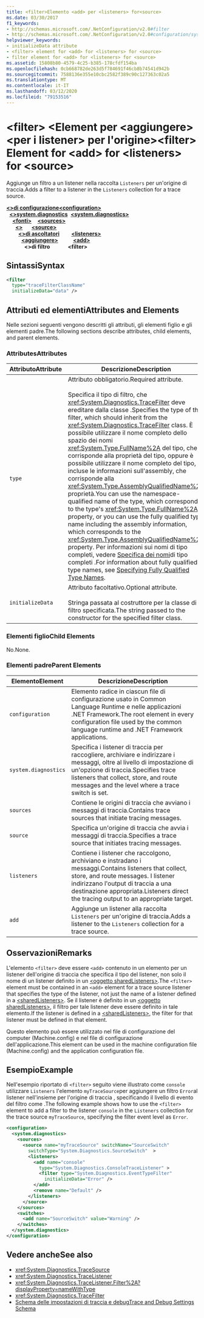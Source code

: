```yaml
---
title: <filter>Elemento <add> per <listeners> for<source>
ms.date: 03/30/2017
f1_keywords:
- http://schemas.microsoft.com/.NetConfiguration/v2.0#filter
- http://schemas.microsoft.com/.NetConfiguration/v2.0#configuration/system.diagnostics/sources/source/listeners/add/filter
helpviewer_keywords:
- initializeData attribute
- <filter> element for <add> for <listeners> for <source>
- filter element for <add> for <listeners> for <source>
ms.assetid: 15808b80-4579-4c25-b385-178cfdf154ba
ms.openlocfilehash: 0cb668782de263d5f784691f46cb8b74541d942b
ms.sourcegitcommit: 7588136e355e10cbc2582f389c90c127363c02a5
ms.translationtype: MT
ms.contentlocale: it-IT
ms.lasthandoff: 03/12/2020
ms.locfileid: "79153516"
---
```

# <a name="filter-element-for-add-for-listeners-for-source"></a><span data-ttu-id="e2c36-102">\<filter> \<Element per \<aggiungere> \<per i listener> per l'origine></span><span class="sxs-lookup"><span data-stu-id="e2c36-102">\<filter> Element for \<add> for \<listeners> for \<source></span></span>
<span data-ttu-id="e2c36-103">Aggiunge un filtro a un listener nella raccolta `Listeners` per un'origine di traccia.</span><span class="sxs-lookup"><span data-stu-id="e2c36-103">Adds a filter to a listener in the `Listeners` collection for a trace source.</span></span>  

<span data-ttu-id="e2c36-104">[**\<>di configurazione**](../configuration-element.md)</span><span class="sxs-lookup"><span data-stu-id="e2c36-104">[**\<configuration>**](../configuration-element.md)</span></span>\
<span data-ttu-id="e2c36-105">&nbsp;&nbsp;[**\<>system.diagnostics**](system-diagnostics-element.md)</span><span class="sxs-lookup"><span data-stu-id="e2c36-105">&nbsp;&nbsp;[**\<system.diagnostics>**](system-diagnostics-element.md)</span></span>\
<span data-ttu-id="e2c36-106">&nbsp;&nbsp;&nbsp;&nbsp;[**\<fonti>**](sources-element.md)</span><span class="sxs-lookup"><span data-stu-id="e2c36-106">&nbsp;&nbsp;&nbsp;&nbsp;[**\<sources>**](sources-element.md)</span></span>\
<span data-ttu-id="e2c36-107">&nbsp;&nbsp;&nbsp;&nbsp;&nbsp;&nbsp;[**\<>**](source-element.md)</span><span class="sxs-lookup"><span data-stu-id="e2c36-107">&nbsp;&nbsp;&nbsp;&nbsp;&nbsp;&nbsp;[**\<source>**](source-element.md)</span></span>\
<span data-ttu-id="e2c36-108">&nbsp;&nbsp;&nbsp;&nbsp;&nbsp;&nbsp;&nbsp;&nbsp;[**\<>di ascoltatori**](listeners-element-for-source.md)</span><span class="sxs-lookup"><span data-stu-id="e2c36-108">&nbsp;&nbsp;&nbsp;&nbsp;&nbsp;&nbsp;&nbsp;&nbsp;[**\<listeners>**](listeners-element-for-source.md)</span></span>\
<span data-ttu-id="e2c36-109">&nbsp;&nbsp;&nbsp;&nbsp;&nbsp;&nbsp;&nbsp;&nbsp;&nbsp;&nbsp;[**\<aggiungere>**](add-element-for-listeners-for-source.md)</span><span class="sxs-lookup"><span data-stu-id="e2c36-109">&nbsp;&nbsp;&nbsp;&nbsp;&nbsp;&nbsp;&nbsp;&nbsp;&nbsp;&nbsp;[**\<add>**](add-element-for-listeners-for-source.md)</span></span>\
<span data-ttu-id="e2c36-110">&nbsp;&nbsp;&nbsp;&nbsp;&nbsp;&nbsp;&nbsp;&nbsp;&nbsp;&nbsp;&nbsp;&nbsp;**\<>di filtro**</span><span class="sxs-lookup"><span data-stu-id="e2c36-110">&nbsp;&nbsp;&nbsp;&nbsp;&nbsp;&nbsp;&nbsp;&nbsp;&nbsp;&nbsp;&nbsp;&nbsp;**\<filter>**</span></span>

## <a name="syntax"></a><span data-ttu-id="e2c36-111">Sintassi</span><span class="sxs-lookup"><span data-stu-id="e2c36-111">Syntax</span></span>  
  
```xml  
<filter
  type="traceFilterClassName"
  initializeData="data" />  
```  
  
## <a name="attributes-and-elements"></a><span data-ttu-id="e2c36-112">Attributi ed elementi</span><span class="sxs-lookup"><span data-stu-id="e2c36-112">Attributes and Elements</span></span>  
 <span data-ttu-id="e2c36-113">Nelle sezioni seguenti vengono descritti gli attributi, gli elementi figlio e gli elementi padre.</span><span class="sxs-lookup"><span data-stu-id="e2c36-113">The following sections describe attributes, child elements, and parent elements.</span></span>  
  
### <a name="attributes"></a><span data-ttu-id="e2c36-114">Attributes</span><span class="sxs-lookup"><span data-stu-id="e2c36-114">Attributes</span></span>  
  
|<span data-ttu-id="e2c36-115">Attributo</span><span class="sxs-lookup"><span data-stu-id="e2c36-115">Attribute</span></span>|<span data-ttu-id="e2c36-116">Descrizione</span><span class="sxs-lookup"><span data-stu-id="e2c36-116">Description</span></span>|  
|---------------|-----------------|  
|`type`|<span data-ttu-id="e2c36-117">Attributo obbligatorio.</span><span class="sxs-lookup"><span data-stu-id="e2c36-117">Required attribute.</span></span><br /><br /> <span data-ttu-id="e2c36-118">Specifica il tipo di filtro, che <xref:System.Diagnostics.TraceFilter> deve ereditare dalla classe .</span><span class="sxs-lookup"><span data-stu-id="e2c36-118">Specifies the type of the filter, which should inherit from the <xref:System.Diagnostics.TraceFilter> class.</span></span> <span data-ttu-id="e2c36-119">È possibile utilizzare il nome completo dello spazio dei nomi <xref:System.Type.FullName%2A> del tipo, che corrisponde alla proprietà del tipo, oppure è possibile utilizzare il nome completo del tipo, incluse le informazioni sull'assembly, che corrisponde alla <xref:System.Type.AssemblyQualifiedName%2A> proprietà.</span><span class="sxs-lookup"><span data-stu-id="e2c36-119">You can use the namespace-qualified name of the type, which corresponds to the type's <xref:System.Type.FullName%2A> property, or you can use the fully qualified type name including the assembly information, which corresponds to the <xref:System.Type.AssemblyQualifiedName%2A> property.</span></span> <span data-ttu-id="e2c36-120">Per informazioni sui nomi di tipo completi, vedere [Specifica dei nomi](../../../reflection-and-codedom/specifying-fully-qualified-type-names.md)di tipo completi .</span><span class="sxs-lookup"><span data-stu-id="e2c36-120">For information about fully qualified type names, see [Specifying Fully Qualified Type Names](../../../reflection-and-codedom/specifying-fully-qualified-type-names.md).</span></span>|  
|`initializeData`|<span data-ttu-id="e2c36-121">Attributo facoltativo.</span><span class="sxs-lookup"><span data-stu-id="e2c36-121">Optional attribute.</span></span><br /><br /> <span data-ttu-id="e2c36-122">Stringa passata al costruttore per la classe di filtro specificata.</span><span class="sxs-lookup"><span data-stu-id="e2c36-122">The string passed to the constructor for the specified filter class.</span></span>|  
  
### <a name="child-elements"></a><span data-ttu-id="e2c36-123">Elementi figlio</span><span class="sxs-lookup"><span data-stu-id="e2c36-123">Child Elements</span></span>  
 <span data-ttu-id="e2c36-124">No.</span><span class="sxs-lookup"><span data-stu-id="e2c36-124">None.</span></span>  
  
### <a name="parent-elements"></a><span data-ttu-id="e2c36-125">Elementi padre</span><span class="sxs-lookup"><span data-stu-id="e2c36-125">Parent Elements</span></span>  
  
|<span data-ttu-id="e2c36-126">Elemento</span><span class="sxs-lookup"><span data-stu-id="e2c36-126">Element</span></span>|<span data-ttu-id="e2c36-127">Descrizione</span><span class="sxs-lookup"><span data-stu-id="e2c36-127">Description</span></span>|  
|-------------|-----------------|  
|`configuration`|<span data-ttu-id="e2c36-128">Elemento radice in ciascun file di configurazione usato in Common Language Runtime e nelle applicazioni .NET Framework.</span><span class="sxs-lookup"><span data-stu-id="e2c36-128">The root element in every configuration file used by the common language runtime and .NET Framework applications.</span></span>|  
|`system.diagnostics`|<span data-ttu-id="e2c36-129">Specifica i listener di traccia per raccogliere, archiviare e indirizzare i messaggi, oltre al livello di impostazione di un'opzione di traccia.</span><span class="sxs-lookup"><span data-stu-id="e2c36-129">Specifies trace listeners that collect, store, and route messages and the level where a trace switch is set.</span></span>|  
|`sources`|<span data-ttu-id="e2c36-130">Contiene le origini di traccia che avviano i messaggi di traccia.</span><span class="sxs-lookup"><span data-stu-id="e2c36-130">Contains trace sources that initiate tracing messages.</span></span>|  
|`source`|<span data-ttu-id="e2c36-131">Specifica un'origine di traccia che avvia i messaggi di traccia.</span><span class="sxs-lookup"><span data-stu-id="e2c36-131">Specifies a trace source that initiates tracing messages.</span></span>|  
|`listeners`|<span data-ttu-id="e2c36-132">Contiene i listener che raccolgono, archiviano e instradano i messaggi.</span><span class="sxs-lookup"><span data-stu-id="e2c36-132">Contains listeners that collect, store, and route messages.</span></span> <span data-ttu-id="e2c36-133">I listener indirizzano l'output di traccia a una destinazione appropriata.</span><span class="sxs-lookup"><span data-stu-id="e2c36-133">Listeners direct the tracing output to an appropriate target.</span></span>|  
|`add`|<span data-ttu-id="e2c36-134">Aggiunge un listener alla raccolta `Listeners` per un'origine di traccia.</span><span class="sxs-lookup"><span data-stu-id="e2c36-134">Adds a listener to the `Listeners` collection for a trace source.</span></span>|  
  
## <a name="remarks"></a><span data-ttu-id="e2c36-135">Osservazioni</span><span class="sxs-lookup"><span data-stu-id="e2c36-135">Remarks</span></span>  
 <span data-ttu-id="e2c36-136">L'elemento `<filter>` deve essere `<add>` contenuto in un elemento per un listener dell'origine di traccia che specifica il tipo del listener, non solo il nome di un listener definito in un [ \<oggetto sharedListeners>](sharedlisteners-element.md).</span><span class="sxs-lookup"><span data-stu-id="e2c36-136">The `<filter>` element must be contained in an `<add>` element for a trace source listener that specifies the type of the listener, not just the name of a listener defined in a [\<sharedListeners>](sharedlisteners-element.md).</span></span> <span data-ttu-id="e2c36-137">Se il listener è definito in un [ \<oggetto sharedListeners>](sharedlisteners-element.md), il filtro per tale listener deve essere definito in tale elemento.</span><span class="sxs-lookup"><span data-stu-id="e2c36-137">If the listener is defined in a [\<sharedListeners>](sharedlisteners-element.md), the filter for that listener must be defined in that element.</span></span>  
  
 <span data-ttu-id="e2c36-138">Questo elemento può essere utilizzato nel file di configurazione del computer (Machine.config) e nel file di configurazione dell'applicazione.</span><span class="sxs-lookup"><span data-stu-id="e2c36-138">This element can be used in the machine configuration file (Machine.config) and the application configuration file.</span></span>  
  
## <a name="example"></a><span data-ttu-id="e2c36-139">Esempio</span><span class="sxs-lookup"><span data-stu-id="e2c36-139">Example</span></span>  
 <span data-ttu-id="e2c36-140">Nell'esempio riportato di `<filter>` seguito viene illustrato come `console` utilizzare `Listeners` l'elemento `myTraceSource`per aggiungere un filtro `Error`al listener nell'insieme per l'origine di traccia , specificando il livello di evento del filtro come .</span><span class="sxs-lookup"><span data-stu-id="e2c36-140">The following example shows how to use the `<filter>` element to add a filter to the listener `console` in the `Listeners` collection for the trace source `myTraceSource`, specifying the filter event level as `Error`.</span></span>  
  
```xml  
<configuration>  
  <system.diagnostics>  
    <sources>  
      <source name="myTraceSource" switchName="SourceSwitch"
        switchType="System.Diagnostics.SourceSwitch"  >  
        <listeners>  
          <add name="console"
            type="System.Diagnostics.ConsoleTraceListener" >  
            <filter type="System.Diagnostics.EventTypeFilter"
              initializeData="Error" />  
          </add>  
          <remove name="Default" />  
        </listeners>  
      </source>  
    </sources>  
    <switches>  
      <add name="SourceSwitch" value="Warning" />  
    </switches>  
  </system.diagnostics>  
</configuration>  
```  
  
## <a name="see-also"></a><span data-ttu-id="e2c36-141">Vedere anche</span><span class="sxs-lookup"><span data-stu-id="e2c36-141">See also</span></span>

- <xref:System.Diagnostics.TraceSource>
- <xref:System.Diagnostics.TraceListener>
- <xref:System.Diagnostics.TraceListener.Filter%2A?displayProperty=nameWithType>
- <xref:System.Diagnostics.TraceFilter>
- [<span data-ttu-id="e2c36-142">Schema delle impostazioni di traccia e debug</span><span class="sxs-lookup"><span data-stu-id="e2c36-142">Trace and Debug Settings Schema</span></span>](index.md)
